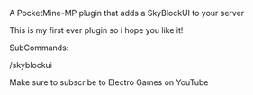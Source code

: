 A PocketMine-MP plugin that adds a SkyBlockUI to your server

This is my first ever plugin so i hope you like it!

SubCommands:

/skyblockui

Make sure to subscribe to Electro Games on YouTube
